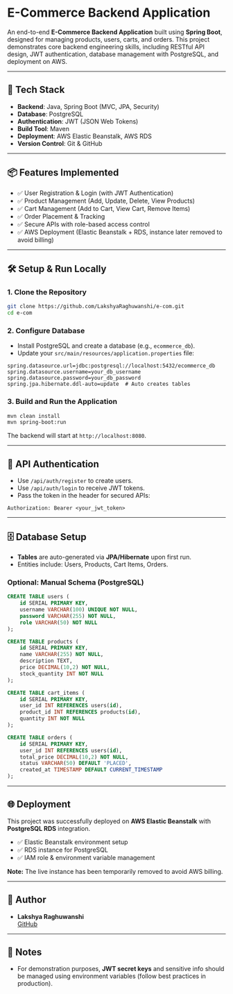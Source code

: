 # E-Commerce Backend Application

An end-to-end **E-Commerce Backend Application** built using **Spring Boot**, designed for managing products, users, carts, and orders. This project demonstrates core backend engineering skills, including RESTful API design, JWT authentication, database management with PostgreSQL, and deployment on AWS.

---

## 🚀 Tech Stack
- **Backend**: Java, Spring Boot (MVC, JPA, Security)
- **Database**: PostgreSQL
- **Authentication**: JWT (JSON Web Tokens)
- **Build Tool**: Maven
- **Deployment**: AWS Elastic Beanstalk, AWS RDS
- **Version Control**: Git & GitHub

---

## 📦 Features Implemented
- ✅ User Registration & Login (with JWT Authentication)
- ✅ Product Management (Add, Update, Delete, View Products)
- ✅ Cart Management (Add to Cart, View Cart, Remove Items)
- ✅ Order Placement & Tracking
- ✅ Secure APIs with role-based access control
- ✅ AWS Deployment (Elastic Beanstalk + RDS, instance later removed to avoid billing)

---

## 🛠️ Setup & Run Locally

### 1. Clone the Repository
```bash
git clone https://github.com/LakshyaRaghuwanshi/e-com.git
cd e-com
```

### 2. Configure Database
- Install PostgreSQL and create a database (e.g., `ecommerce_db`).
- Update your `src/main/resources/application.properties` file:

```properties
spring.datasource.url=jdbc:postgresql://localhost:5432/ecommerce_db
spring.datasource.username=your_db_username
spring.datasource.password=your_db_password
spring.jpa.hibernate.ddl-auto=update  # Auto creates tables
```

### 3. Build and Run the Application
```bash
mvn clean install
mvn spring-boot:run
```
The backend will start at `http://localhost:8080`.

---

## 🔐 API Authentication
- Use `/api/auth/register` to create users.
- Use `/api/auth/login` to receive JWT tokens.
- Pass the token in the header for secured APIs:
```http
Authorization: Bearer <your_jwt_token>
```

---

## 🗄️ Database Setup
- **Tables** are auto-generated via **JPA/Hibernate** upon first run.
- Entities include: Users, Products, Cart Items, Orders.

### Optional: Manual Schema (PostgreSQL)
```sql
CREATE TABLE users (
    id SERIAL PRIMARY KEY,
    username VARCHAR(100) UNIQUE NOT NULL,
    password VARCHAR(255) NOT NULL,
    role VARCHAR(50) NOT NULL
);

CREATE TABLE products (
    id SERIAL PRIMARY KEY,
    name VARCHAR(255) NOT NULL,
    description TEXT,
    price DECIMAL(10,2) NOT NULL,
    stock_quantity INT NOT NULL
);

CREATE TABLE cart_items (
    id SERIAL PRIMARY KEY,
    user_id INT REFERENCES users(id),
    product_id INT REFERENCES products(id),
    quantity INT NOT NULL
);

CREATE TABLE orders (
    id SERIAL PRIMARY KEY,
    user_id INT REFERENCES users(id),
    total_price DECIMAL(10,2) NOT NULL,
    status VARCHAR(50) DEFAULT 'PLACED',
    created_at TIMESTAMP DEFAULT CURRENT_TIMESTAMP
);
```

---

## 🌐 Deployment
This project was successfully deployed on **AWS Elastic Beanstalk** with **PostgreSQL RDS** integration.

- ✅ Elastic Beanstalk environment setup
- ✅ RDS instance for PostgreSQL
- ✅ IAM role & environment variable management

**Note:** The live instance has been temporarily removed to avoid AWS billing.

---

## 📄 Author
- **Lakshya Raghuwanshi**  
  [GitHub](https://github.com/LakshyaRaghuwanshi)

---

## 📢 Notes
- For demonstration purposes, **JWT secret keys** and sensitive info should be managed using environment variables (follow best practices in production).

